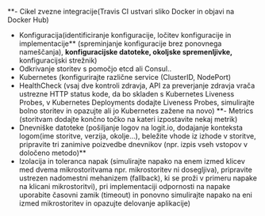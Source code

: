 **- Cikel zvezne integracije(Travis CI ustvari sliko Docker in objavi na Docker Hub)
- Konfiguracija(identificiranje konfiguracije, ločitev konfiguracije in implementacije** 
  (spreminjanje konfiguracije brez ponovnega nameščanja), **konfiguracijske datoteke, 
  okoljske spremenljivke,** konfiguracijski strežnik)
- Odkrivanje storitev s pomočjo etcd ali Consul..
- Kubernetes (konfigurirajte različne service (ClusterID, NodePort)
- HealthCheck (vsaj dve kontroli zdravja, API za preverjanje zdravja vrača ustrezne HTTP status kode, 
  da bo skladen s Kubernetes Liveness Probes, v Kubernetes Deployments dodajte Liveness Probes, 
  simulirajte bolno storitev in opazujte ali jo Kubernetes zažene na novo)
**- Metrics (storitvam dodajte končno točko na kateri izpostavite nekaj metrik)
- Dnevniške datoteke (pošiljanje logov na logit.io, dodajanje konteksta logom(ime storitve, verzija, okolje…),
  beležite vhode iz izhode v storitve, pripravite tri zanimive poizvedbe dnevnikov 
  (npr. izpis vseh vstopov v določeno metodo)**
- Izolacija in toleranca napak (simulirajte napako na enem izmed klicev med dvema mikrostoritvama 
  npr. mikrostoritev ni dosegljiva), pripravite ustrezen nadomestni mehanizem (fallback), 
  ki se proži v primeru napake na klicani mikrostoritvi), pri implementaciji odpornosti na 
  napake uporabite časovni zamik (timeout) in ponovno simulirajte napako na eni izmed mikrostoritev 
  in opazujte delovanje aplikacije)


